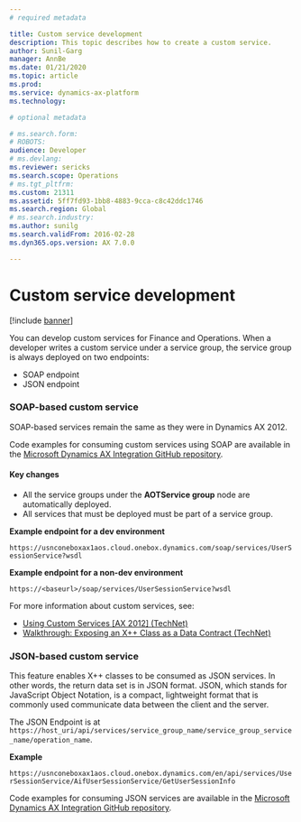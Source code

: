```yaml
---
# required metadata

title: Custom service development
description: This topic describes how to create a custom service.
author: Sunil-Garg
manager: AnnBe
ms.date: 01/21/2020
ms.topic: article
ms.prod: 
ms.service: dynamics-ax-platform
ms.technology: 

# optional metadata

# ms.search.form: 
# ROBOTS: 
audience: Developer
# ms.devlang: 
ms.reviewer: sericks
ms.search.scope: Operations
# ms.tgt_pltfrm: 
ms.custom: 21311
ms.assetid: 5ff7fd93-1bb8-4883-9cca-c8c42ddc1746
ms.search.region: Global
# ms.search.industry: 
ms.author: sunilg
ms.search.validFrom: 2016-02-28
ms.dyn365.ops.version: AX 7.0.0

---
```


# Custom service development

[!include [banner](../includes/banner.md)]

You can develop custom services for Finance and Operations. When a developer writes a custom service under a service group, the service group is always deployed on two endpoints:

- SOAP endpoint
- JSON endpoint

### SOAP-based custom service

SOAP-based services remain the same as they were in Dynamics AX 2012.

Code examples for consuming custom services using SOAP are available in the [Microsoft Dynamics AX Integration GitHub repository](https://github.com/Microsoft/Dynamics-AX-Integration/tree/master/ServiceSamples/SoapConsoleApplication).

#### Key changes

- All the service groups under the **AOTService group** node are automatically deployed.
- All services that must be deployed must be part of a service group.

**Example endpoint for a dev environment**

`https://usnconeboxax1aos.cloud.onebox.dynamics.com/soap/services/UserSessionService?wsdl`

**Example endpoint for a non-dev environment**

`https://<baseurl>/soap/services/UserSessionService?wsdl`

For more information about custom services, see:

- [Using Custom Services \[AX 2012\] (TechNet)](https://technet.microsoft.com/library/hh509052.aspx)
- [Walkthrough: Exposing an X++ Class as a Data Contract (TechNet)](https://technet.microsoft.com/library/gg844225.aspx)

<!--
- [Custom services Office Mix presentation](https://mix.office.com/watch/12e4fejbgj429). -->


### JSON-based custom service

This feature enables X++ classes to be consumed as JSON services. In other words, the return data set is in JSON format. JSON, which stands for JavaScript Object Notation, is a compact, lightweight format that is commonly used communicate data between the client and the server.

The JSON Endpoint is at `https://host_uri/api/services/service_group_name/service_group_service_name/operation_name`.

**Example**

`https://usnconeboxax1aos.cloud.onebox.dynamics.com/en/api/services/UserSessionService/AifUserSessionService/GetUserSessionInfo`

Code examples for consuming JSON services are available in the [Microsoft Dynamics AX Integration GitHub repository](https://github.com/Microsoft/Dynamics-AX-Integration/tree/master/ServiceSamples/JsonConsoleApplication).
